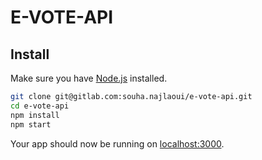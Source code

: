 # E-VOTE-API

## Install

Make sure you have [Node.js](http://nodejs.org/) installed.

```sh
git clone git@gitlab.com:souha.najlaoui/e-vote-api.git
cd e-vote-api
npm install
npm start
```

Your app should now be running on [localhost:3000](http://localhost:3000/).
